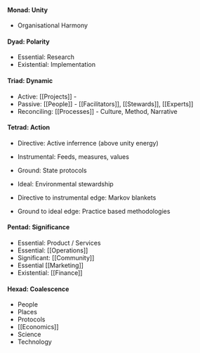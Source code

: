 #### Monad: Unity
- Organisational Harmony

#### Dyad: Polarity
- Essential: Research
- Existential: Implementation

#### Triad: Dynamic
- Active: [[Projects]] - 
- Passive: [[People]] - [[Facilitators]], [[Stewards]], [[Experts]] 
- Reconciling: [[Processes]] - Culture, Method, Narrative

#### Tetrad: Action
- Directive: Active inferrence (above unity energy)
- Instrumental: Feeds, measures, values
- Ground: State protocols
- Ideal: Environmental stewardship

- Directive to instrumental edge: Markov blankets
- Ground to ideal edge: Practice based methodologies

#### Pentad: Significance
- Essential: Product / Services
- Essential: [[Operations]]
- Significant: [[Community]]
- Essential [[Marketing]]
- Existential: [[Finance]]

#### Hexad: Coalescence
- People
- Places
- Protocols
- [[Economics]]
- Science
- Technology
